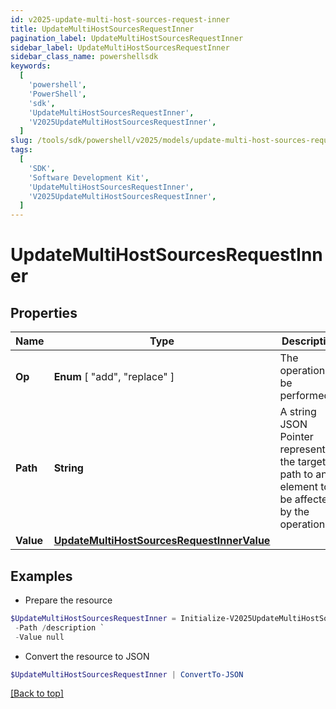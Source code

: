 ```yaml
---
id: v2025-update-multi-host-sources-request-inner
title: UpdateMultiHostSourcesRequestInner
pagination_label: UpdateMultiHostSourcesRequestInner
sidebar_label: UpdateMultiHostSourcesRequestInner
sidebar_class_name: powershellsdk
keywords:
  [
    'powershell',
    'PowerShell',
    'sdk',
    'UpdateMultiHostSourcesRequestInner',
    'V2025UpdateMultiHostSourcesRequestInner',
  ]
slug: /tools/sdk/powershell/v2025/models/update-multi-host-sources-request-inner
tags:
  [
    'SDK',
    'Software Development Kit',
    'UpdateMultiHostSourcesRequestInner',
    'V2025UpdateMultiHostSourcesRequestInner',
  ]
---
```


# UpdateMultiHostSourcesRequestInner

## Properties

| Name | Type | Description | Notes |
| --- | --- | --- | --- |
| **Op** | **Enum** [ "add", "replace" ] | The operation to be performed | [required] |
| **Path** | **String** | A string JSON Pointer representing the target path to an element to be affected by the operation | [required] |
| **Value** | [**UpdateMultiHostSourcesRequestInnerValue**](update-multi-host-sources-request-inner-value) |  | [optional] |

## Examples

- Prepare the resource

```powershell
$UpdateMultiHostSourcesRequestInner = Initialize-V2025UpdateMultiHostSourcesRequestInner  -Op replace `
 -Path /description `
 -Value null
```

- Convert the resource to JSON

```powershell
$UpdateMultiHostSourcesRequestInner | ConvertTo-JSON
```

[[Back to top]](#)
